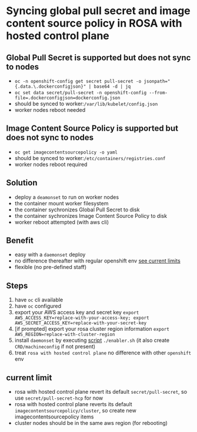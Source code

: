 # Syncing global pull secret and image content source policy in ROSA with hosted control plane 

## Global Pull Secret is supported but does not sync to nodes
- `oc -n openshift-config get secret pull-secret -o jsonpath="{.data.\.dockerconfigjson}" | base64 -d | jq`
- `oc set data secret/pull-secret -n openshift-config --from-file=.dockerconfigjson=dockerconfig.json`
- should be synced to worker:`/var/lib/kubelet/config.json`
- worker nodes reboot needed

## Image Content Source Policy is supported but does not sync to nodes
- `oc get imagecontentsourcepolicy -o yaml` 
- should be synced to worker:`/etc/containers/registries.conf`
- worker nodes reboot required

## Solution
- deploy a `deamonset` to run on worker nodes
- the container mount worker filesystem
- the container sychronizes Global Pull Secret to disk
- the container sychronizes Image Content Source Policy to disk
- worker reboot attempted (with aws cli)

## Benefit
- easy with a `daemonset` deploy
- no difference thereafter with regular openshift env [see current limits](#current-limit)
- flexible (no pre-defined staff)

## Steps
1. have `oc` cli available
2. have `oc` configured
3. export your AWS access key and secret key `export AWS_ACCESS_KEY=replace-with-your-access-key; export AWS_SECRET_ACCESS_KEY=replace-with-your-secret-key`
4. [if prompted] export your rosa cluster region information `export AWS_REGION=replace-with-cluster-region`
5. install `daemonset` by executing [script](enabler.sh) `./enabler.sh` (it also create `CRD/machineconfig` if not present)
6. treat `rosa with hosted control plane` no difference with other `openshift` env

## current limit
- rosa with hosted control plane revert its default `secret/pull-secret`, so use `secret/pull-secret-hcp` for now
- rosa with hosted control plane reverts its default `imagecontentsourcepolicy/cluster`, so create new imagecontentsourcepolicy items
- cluster nodes should be in the same aws region (for rebooting)
